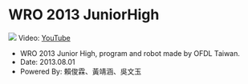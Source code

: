 # WRO 2013 JuniorHigh
![](https://i1.ytimg.com/vi/MNJ-fYxImNg/maxresdefault.jpg)
Video: [YouTube](https://www.youtube.com/watch?v=MNJ-fYxImNg)

- WRO 2013 Junior High, program and robot made by OFDL Taiwan.
- Date: 2013.08.01
- Powered By: 賴俊霖、黃靖涵、吳文玉
